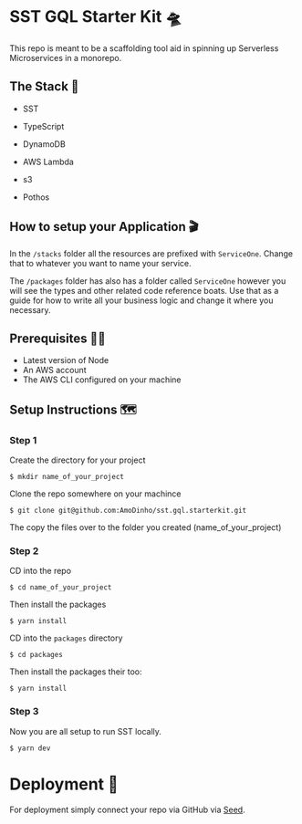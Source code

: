 # SST GQL Starter Kit 🛸

This repo is meant to be a scaffolding tool aid in spinning up Serverless Microservices in a monorepo.

## The Stack 🎁

- SST

- TypeScript

- DynamoDB

- AWS Lambda

- s3

- Pothos

## How to setup your Application 🎬

In the `/stacks` folder all the resources are prefixed with `ServiceOne`. Change that to whatever you want to name your service.

The `/packages` folder has also has a folder called `ServiceOne` however you will see the types and other related code reference boats. Use that as a guide for how to write all your business logic and change it where you necessary.

## Prerequisites 👨‍⚖️

- Latest version of Node
- An AWS account
- The AWS CLI configured on your machine

## Setup Instructions 🗺️

### Step 1

Create the directory for your project

```
$ mkdir name_of_your_project

```

Clone the repo somewhere on your machince

```
$ git clone git@github.com:AmoDinho/sst.gql.starterkit.git
```

The copy the files over to the folder you created (name_of_your_project)

### Step 2

CD into the repo

```
$ cd name_of_your_project
```

Then install the packages

```
$ yarn install
```

CD into the `packages` directory

```
$ cd packages

```

Then install the packages their too:

```
$ yarn install
```

### Step 3

Now you are all setup to run SST locally.

```
$ yarn dev

```

# Deployment 🍬

For deployment simply connect your repo via GitHub via [Seed](https://seed.run).
